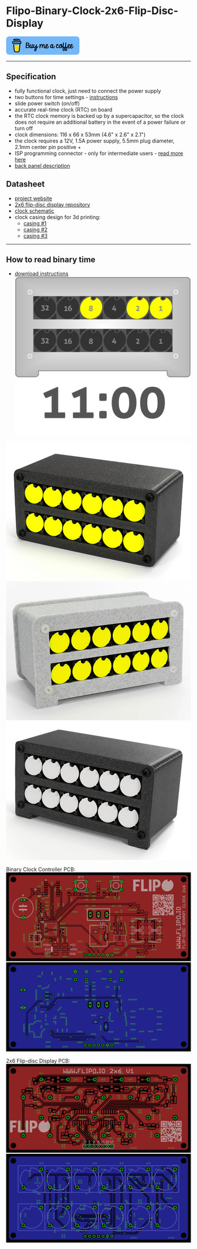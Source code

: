 # Flipo-Binary-Clock-2x6-Flip-Disc-Display
<a href="https://www.buymeacoffee.com/marcinsaj"><img src="https://github.com/marcinsaj/marcinsaj/blob/main/Buy-me-a-coffee.png" /></a>

---
## Specification
- fully functional clock, just need to connect the power supply
- two buttons for time settings - [instructions](https://github.com/marcinsaj/Flipo-Binary-Clock-2x6-Flip-Disc-Display/raw/main/datasheet/Time-Settings-2x6-Flip-disc-Binary-Clock.pdf)
- slide power switch (on/off)
- accurate real-time clock (RTC) on board
- the RTC clock memory is backed up by a supercapacitor, so the clock does not require an additional battery in the event of a power failure or turn off
- clock dimensions: 116 x 66 x 53mm (4.6" x 2.6" x 2.1")
- the clock requires a 12V, 1.5A power supply, 5.5mm plug diameter, 2.1mm center pin positive +
- ISP programming connector - only for intermediate users - [read more here](https://github.com/marcinsaj/Flipo-Binary-Clock-2x6-Flip-Disc-Display/blob/main/datasheet/how-to-update-code.md)
- [back panel description](https://github.com/marcinsaj/Flipo-Binary-Clock-2x6-Flip-Disc-Display/raw/main/datasheet/Back-Panel-2x6-Flip-disc-Binary-Clock.pdf)

## Datasheet
  - [project website](https://flipo.io/project/flip-disc-binary-clock/)
  - [2x6 flip-disc display repository](https://github.com/marcinsaj/Flipo-2x6-Flip-Disc-Display)
  - [clock schematic](https://github.com/marcinsaj/Flipo-Binary-Clock-2x6-Flip-Disc-Display/raw/main/datasheet/Flip-disc-2x6-Binary-Clock-Schematic.pdf)
  - clock casing design for 3d printing: 
    - [casing #1](https://www.printables.com/model/1025287-no1-3d-printed-casing-for-flip-disc-binary-clock)
    - [casing #2](https://www.printables.com/model/1025303-no2-3d-printed-casing-for-flip-disc-binary-clock)
    - [casing #3](https://www.printables.com/model/1027025-no3-3d-printed-casing-for-flip-disc-binary-clock)
    
---

## How to read binary time
- [download instructions](https://github.com/marcinsaj/Flipo-Binary-Clock-2x6-Flip-Disc-Display/raw/main/datasheet/How-to-Read-2x6-Flip-disc-Binary-Clock.pdf)
![How to read binary time](https://github.com/marcinsaj/Flipo-Binary-Clock-2x6-Flip-Disc-Display/blob/main/extras/How-to-Read-2x6-Flip-disc-Binary-Clock-Time.gif)

![#1 Clock Casing](https://github.com/marcinsaj/Flipo-Binary-Clock-2x6-Flip-Disc-Display/blob/main/extras/01-3D-Printed-Casing-for-Flip-disc-Binary-Clock.webp)
![#2 Clock Casing](https://github.com/marcinsaj/Flipo-Binary-Clock-2x6-Flip-Disc-Display/blob/main/extras/02-3D-Printed-Casing-for-Flip-disc-Binary-Clock.webp)
![#3 Clock Casing](https://github.com/marcinsaj/Flipo-Binary-Clock-2x6-Flip-Disc-Display/blob/main/extras/03-3D-Printed-Casing-for-Flip-disc-Binary-Clock.webp)

Binary Clock Controller PCB:
![Binary Clock Controller PCB](https://github.com/marcinsaj/Flipo-Binary-Clock-2x6-Flip-Disc-Display/blob/main/extras/top-binary-clock-2x6-flip-disc-display-pcb.png)
![Binary Clock Controller PCB](https://github.com/marcinsaj/Flipo-Binary-Clock-2x6-Flip-Disc-Display/blob/main/extras/bottom-binary-clock-2x6-flip-disc-display-pcb.png)

2x6 Flip-disc Display PCB:
![2x6 Flip-disc Display PCB](https://github.com/marcinsaj/Flipo-Binary-Clock-2x6-Flip-Disc-Display/blob/main/extras/top-2x6-flip-disc-display-pcb.png)
![2x6 Flip-disc Display PCB](https://github.com/marcinsaj/Flipo-Binary-Clock-2x6-Flip-Disc-Display/blob/main/extras/bottom-2x6-flip-disc-display-pcb.png)
